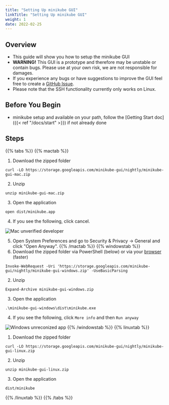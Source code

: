 ```yaml
---
title: "Setting Up minikube GUI"
linkTitle: "Setting Up minikube GUI"
weight: 1
date: 2022-02-25
---
```


## Overview

- This guide will show you how to setup the minikube GUI
- **WARNING!** This GUI is a prototype and therefore may be unstable or contain bugs. Please use at your own risk, we are not responsible for damages.
- If you experience any bugs or have suggestions to improve the GUI feel free to create a [GitHub Issue](https://github.com/kubernetes/minikube/issues/new/choose).
- Please note that the SSH functionality currently only works on Linux.

## Before You Begin

- minikube setup and available on your path, follow the [Getting Start doc]({{< ref "/docs/start" >}}) if not already done

## Steps

{{% tabs %}}
{{% mactab %}}
1. Download the zipped folder
```shell
curl -LO https://storage.googleapis.com/minikube-gui/nightly/minikube-gui-mac.zip
```

2. Unzip
```shell
unzip minikube-gui-mac.zip
```

3. Open the application
```shell
open dist/minikube.app
```

4. If you see the following, click cancel.

![Mac unverified developer](/images/gui/mac.png)

5. Open System Preferences and go to Security & Privacy -> General and click "Open Anyway".
{{% /mactab %}}
{{% windowstab %}}
1. Download the zipped folder via PowerShell (below) or via your [browser](https://storage.googleapis.com/minikube-gui/nightly/minikube-gui-windows.zip) (faster)
```shell
Invoke-WebRequest -Uri 'https://storage.googleapis.com/minikube-gui/nightly/minikube-gui-windows.zip' -UseBasicParsing
```

2. Unzip
```shell
Expand-Archive minikube-gui-windows.zip
```

3. Open the application
```shell
.\minikube-gui-windows\dist\minikube.exe
```

4. If you see the following, click `More info` and then `Run anyway`

![Windows unreconized app](/images/gui/windows.png)
{{% /windowstab %}}
{{% linuxtab %}}
1. Download the zipped folder
```shell
curl -LO https://storage.googleapis.com/minikube-gui/nightly/minikube-gui-linux.zip
```

2. Unzip
```shell
unzip minikube-gui-linux.zip
```

3. Open the application
```shell
dist/minikube
```
{{% /linuxtab %}}
{{% /tabs %}}

